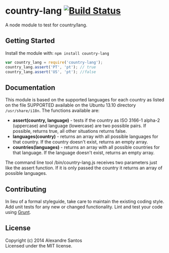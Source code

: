 # country-lang [![Build Status](https://secure.travis-ci.org/AlexSantos/country-lang.png?branch=master)](http://travis-ci.org/AlexSantos/country-lang)

A node module to test for country/lang.

## Getting Started
Install the module with: `npm install country-lang`

```javascript
var country_lang = require('country-lang');
country_lang.assert('PT', 'pt'); // true
country_lang.assert('US', 'pt'); //false
```

## Documentation
This module is based on the supported languages for each country as listed on the file SUPPORTED available on the Ubuntu 13.10 directory ```/usr/share/i18n```. The functions available are:
* __assert(country, language)__ - tests if the country as ISO 3166-1 alpha-2 (uppercase) and language (lowercase) are two possible pairs. If possible, returns true, all other situations returns false.
* __languages(country)__ - returns an array with all possible languages for that country. If the country doesn't exist, returns an empty array.
* __countries(languages)__ - returns an array with all possible countries for that language. If the language doesn't exist, returns an empty array.

The command line tool /bin/country-lang.js receives two parameters just like the assert function. If it is only passed the country it returns an array of possible languages.

## Contributing
In lieu of a formal styleguide, take care to maintain the existing coding style. Add unit tests for any new or changed functionality. Lint and test your code using [Grunt](http://gruntjs.com/).

## License
Copyright (c) 2014 Alexandre Santos  
Licensed under the MIT license.
